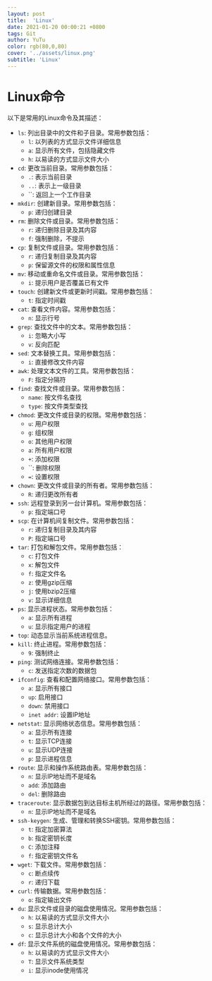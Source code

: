 ```yaml
---
layout: post
title:  'Linux'
date: 2021-01-20 00:00:21 +0800
tags: Git
author: YuTu
color: rgb(80,0,80)
cover: '../assets/linux.png'
subtitle: 'Linux'
---
```



# Linux命令

以下是常用的Linux命令及其描述：

- `ls`: 列出目录中的文件和子目录。常用参数包括：
    - `l`: 以列表的方式显示文件详细信息
    - `a`: 显示所有文件，包括隐藏文件
    - `h`: 以易读的方式显示文件大小
- `cd`: 更改当前目录。常用参数包括：
    - `.`: 表示当前目录
    - `..`: 表示上一级目录
    - ``: 返回上一个工作目录
- `mkdir`: 创建新目录。常用参数包括：
    - `p`: 递归创建目录
- `rm`: 删除文件或目录。常用参数包括：
    - `r`: 递归删除目录及其内容
    - `f`: 强制删除，不提示
- `cp`: 复制文件或目录。常用参数包括：
    - `r`: 递归复制目录及其内容
    - `p`: 保留源文件的权限和属性信息
- `mv`: 移动或重命名文件或目录。常用参数包括：
    - `i`: 提示用户是否覆盖已有文件
- `touch`: 创建新文件或更新时间戳。常用参数包括：
    - `t`: 指定时间戳
- `cat`: 查看文件内容。常用参数包括：
    - `n`: 显示行号
- `grep`: 查找文件中的文本。常用参数包括：
    - `i`: 忽略大小写
    - `v`: 反向匹配
- `sed`: 文本替换工具。常用参数包括：
    - `i`: 直接修改文件内容
- `awk`: 处理文本文件的工具。常用参数包括：
    - `F`: 指定分隔符
- `find`: 查找文件或目录。常用参数包括：
    - `name`: 按文件名查找
    - `type`: 按文件类型查找
- `chmod`: 更改文件或目录的权限。常用参数包括：
    - `u`: 用户权限
    - `g`: 组权限
    - `o`: 其他用户权限
    - `a`: 所有用户权限
    - `+`: 添加权限
    - ``: 删除权限
    - `=`: 设置权限
- `chown`: 更改文件或目录的所有者。常用参数包括：
    - `R`: 递归更改所有者
- `ssh`: 远程登录到另一台计算机。常用参数包括：
    - `p`: 指定端口号
- `scp`: 在计算机间复制文件。常用参数包括：
    - `r`: 递归复制目录及其内容
    - `P`: 指定端口号
- `tar`: 打包和解包文件。常用参数包括：
    - `c`: 打包文件
    - `x`: 解包文件
    - `f`: 指定文件名
    - `z`: 使用gzip压缩
    - `j`: 使用bzip2压缩
    - `v`: 显示详细信息
- `ps`: 显示进程状态。常用参数包括：
    - `a`: 显示所有进程
    - `u`: 显示指定用户的进程
- `top`: 动态显示当前系统进程信息。
- `kill`: 终止进程。常用参数包括：
    - `9`: 强制终止
- `ping`: 测试网络连接。常用参数包括：
    - `c`: 发送指定次数的数据包
- `ifconfig`: 查看和配置网络接口。常用参数包括：
    - `a`: 显示所有接口
    - `up`: 启用接口
    - `down`: 禁用接口
    - `inet addr`: 设置IP地址
- `netstat`: 显示网络状态信息。常用参数包括：
    - `a`: 显示所有连接
    - `t`: 显示TCP连接
    - `u`: 显示UDP连接
    - `p`: 显示进程信息
- `route`: 显示和操作系统路由表。常用参数包括：
    - `n`: 显示IP地址而不是域名
    - `add`: 添加路由
    - `del`: 删除路由
- `traceroute`: 显示数据包到达目标主机所经过的路径。常用参数包括：
    - `n`: 显示IP地址而不是域名
- `ssh-keygen`: 生成、管理和转换SSH密钥。常用参数包括：
    - `t`: 指定加密算法
    - `b`: 指定密钥长度
    - `C`: 添加注释
    - `f`: 指定密钥文件名
- `wget`: 下载文件。常用参数包括：
    - `c`: 断点续传
    - `r`: 递归下载
- `curl`: 传输数据。常用参数包括：
    - `o`: 指定输出文件
- `du`: 显示文件或目录的磁盘使用情况。常用参数包括：
    - `h`: 以易读的方式显示文件大小
    - `s`: 显示总计大小
    - `c`: 显示总计大小和各个文件的大小
- `df`: 显示文件系统的磁盘使用情况。常用参数包括：
    - `h`: 以易读的方式显示文件大小
    - `T`: 显示文件系统类型
    - `i`: 显示inode使用情况